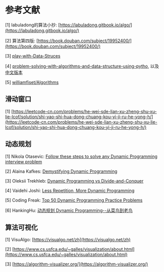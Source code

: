 # 参考文献

\[1\] labuladong的算法小抄: [https://labuladong.gitbook.io/algo/](https://labuladong.gitbook.io/algo/)

\[2\] 算法第四版: [https://book.douban.com/subject/19952400/](https://book.douban.com/subject/19952400/)

\[3\] [play-with-Data-Struces](https://github.com/liuyubobobo/Play-with-Data-Structures)

\[4\] [problem-solving-with-algorithms-and-data-structure-using-pytho](https://runestone.academy/runestone/books/published/pythonds/index.html), 以及[中文版本](https://github.com/facert/python-data-structure-cn)

\[5\] [williamfiset/Algorithms](https://github.com/williamfiset/Algorithms)

## 滑动窗口

\[1\] [https://leetcode-cn.com/problems/he-wei-sde-lian-xu-zheng-shu-xu-lie-lcof/solution/shi-yao-shi-hua-dong-chuang-kou-yi-ji-ru-he-yong-h/](https://leetcode-cn.com/problems/he-wei-sde-lian-xu-zheng-shu-xu-lie-lcof/solution/shi-yao-shi-hua-dong-chuang-kou-yi-ji-ru-he-yong-h/)

## 动态规划

\[1\] Nikola Otasevic: [Follow these steps to solve any Dynamic Programming interview problem](https://medium.com/free-code-camp/follow-these-steps-to-solve-any-dynamic-programming-interview-problem-cc98e508cd0e)

\[2\] Alaina Kafkes: [Demystifying Dynamic Programming](https://medium.com/free-code-camp/demystifying-dynamic-programming-3efafb8d4296)

\[3\] Oleksii Trekhleb: [Dynamic Programming vs Divide-and-Conquer](https://itnext.io/dynamic-programming-vs-divide-and-conquer-2fea680becbe)

\[4\] Vaidehi Joshi: [Less Repetition, More Dynamic Programming](https://medium.com/basecs/less-repetition-more-dynamic-programming-43d29830a630)

\[5\] Coding Freak: [Top 50 Dynamic Programming Practice Problems](https://blog.usejournal.com/top-50-dynamic-programming-practice-problems-4208fed71aa3)

\[6\] HankingHu: [动态规划 Dynamic Programming--从菜鸟到老鸟](https://blog.csdn.net/u013309870/article/details/75193592)

## 算法可视化

\[1\] VisuAlgo: [https://visualgo.net/zh](https://visualgo.net/zh)

\[2\] [https://www.cs.usfca.edu/~galles/visualization/about.html](https://www.cs.usfca.edu/~galles/visualization/about.html)

\[3\] [https://algorithm-visualizer.org/](https://algorithm-visualizer.org/)

